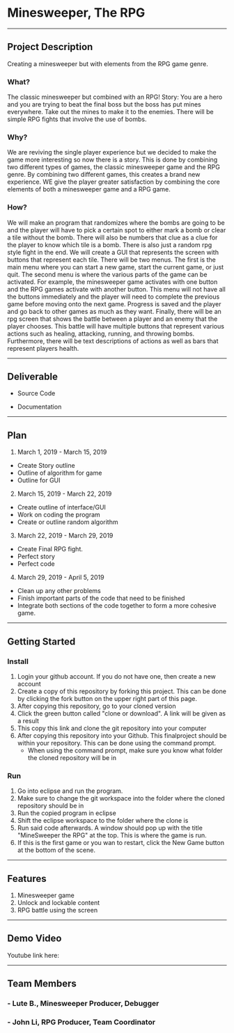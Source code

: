 # Minesweeper, The RPG 

---

## **Project Description**

Creating a minesweeper but with elements from the RPG game genre.

### **What?**

The classic minesweeper but combined with an RPG! Story: You are a hero and you are trying to beat the final boss but the boss has put mines everywhere. Take out the mines to make it to the enemies. There will be simple RPG fights that involve the use of bombs. 

### **Why?**

We are reviving the single player experience but we decided to make the game more interesting so now there is a story. This is done by combining two different types of games, the classic minesweeper game and the RPG genre. By combining two different games, this creates a brand new experience. WE give the player greater satisfaction by combining the core elements of both a minesweeper game and a RPG game.

### **How?**

We will make an program that randomizes where the bombs are going to be and the player will have to pick a certain spot to either mark a bomb or clear a tile without the bomb. There will also be numbers that clue as a clue for the player to know which tile is a bomb. There is also just a random rpg style fight in the end. We will create a GUI that represents the screen with buttons that represent each tile. There will be two menus. The first is the main menu where you can start a new game, start the current game, or just quit. The second menu is where the various parts of the game can be activated. For example, the minesweeper game activates with one button and the RPG games activate with another button. This menu will not have all the buttons immediately and the player will need to complete the previous game before moving onto the next game. Progress is saved and the player and go back to other games as much as they want. Finally, there will be an rpg screen that shows the battle between a player and an enemy that the player chooses. This battle will have multiple buttons that represent various actions such as healing, attacking, running, and throwing bombs. Furthermore, there will be text descriptions of actions as well as bars that represent players health. 

---

## **Deliverable**
- Source Code

- Documentation

---

## **Plan**
1. March 1, 2019 - March 15, 2019
- Create Story outline
- Outline of algorithm for game
- Outline for GUI

2. March 15, 2019 - March 22, 2019
- Create outline of interface/GUI
- Work on coding the program 
- Create or outline random algorithm
	
3. March 22, 2019 - March 29, 2019
- Create Final RPG fight.
- Perfect story
- Perfect code

4. March 29, 2019 - April 5, 2019
- Clean up any other problems
- Finish important parts of the code that need to be finished
- Integrate both sections of the code together to form a more cohesive game. 

---

## **Getting Started**
### **Install**
1. Login your github account. If you do not have one, then create a new account
2. Create a copy of this repository by forking this project. This can be done by clicking the fork button on the upper right part of this page. 
3. After copying this repository, go to your cloned version
4. Click the green button called "clone or download". A link will be given as a result
5. This copy this link and clone the git repository into your computer 
6. After copying this repository into your Github. This finalproject should be within your repository. This can be done using the command prompt.
	- When using the command prompt, make sure you know what folder the cloned repository will be in

### **Run**
1. Go into eclipse and run the program.
2. Make sure to change the git workspace into the folder where the cloned repository should be in
3. Run the copied program in eclipse
4. Shift the eclipse workspace to the folder where the clone is
5. Run said code afterwards. A window should pop up with the title "MineSweeper the RPG" at the top. This is where the game is run.
6. If this is the first game or you wan to restart, click the New Game button at the bottom of the scene.

---

## **Features**
1. Minesweeper game
2. Unlock and lockable content
3. RPG battle using the screen

---

## Demo Video

Youtube link here: 

---
## **Team Members**
### - Lute B., Minesweeper Producer, Debugger

### - John Li, RPG Producer, Team Coordinator

